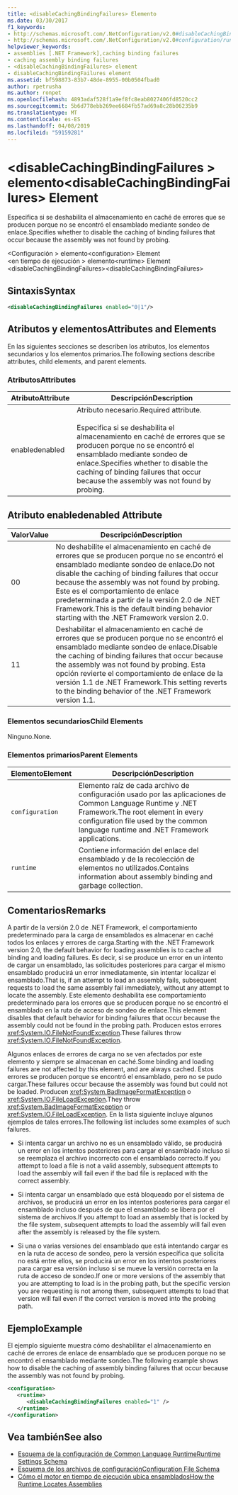 ```yaml
---
title: <disableCachingBindingFailures> Elemento
ms.date: 03/30/2017
f1_keywords:
- http://schemas.microsoft.com/.NetConfiguration/v2.0#disableCachingBindingFailures
- http://schemas.microsoft.com/.NetConfiguration/v2.0#configuration/runtime/disableCachingBindingFailures
helpviewer_keywords:
- assemblies [.NET Framework],caching binding failures
- caching assembly binding failures
- <disableCachingBindingFailures> element
- disableCachingBindingFailures element
ms.assetid: bf598873-83b7-48de-8955-00b0504fbad0
author: rpetrusha
ms.author: ronpet
ms.openlocfilehash: 4893adaf528f1a9ef8fc8eab8027406fd8520cc2
ms.sourcegitcommit: 5b6d778ebb269ee6684fb57ad69a8c28b06235b9
ms.translationtype: MT
ms.contentlocale: es-ES
ms.lasthandoff: 04/08/2019
ms.locfileid: "59159281"
---
```

# <a name="disablecachingbindingfailures-element"></a><span data-ttu-id="6d962-102">\<disableCachingBindingFailures > elemento</span><span class="sxs-lookup"><span data-stu-id="6d962-102">\<disableCachingBindingFailures> Element</span></span>
<span data-ttu-id="6d962-103">Especifica si se deshabilita el almacenamiento en caché de errores que se producen porque no se encontró el ensamblado mediante sondeo de enlace.</span><span class="sxs-lookup"><span data-stu-id="6d962-103">Specifies whether to disable the caching of binding failures that occur because the assembly was not found by probing.</span></span>  
  
 <span data-ttu-id="6d962-104">\<Configuración > elemento</span><span class="sxs-lookup"><span data-stu-id="6d962-104">\<configuration> Element</span></span>  
<span data-ttu-id="6d962-105">\<en tiempo de ejecución > elemento</span><span class="sxs-lookup"><span data-stu-id="6d962-105">\<runtime> Element</span></span>  
<span data-ttu-id="6d962-106">\<disableCachingBindingFailures></span><span class="sxs-lookup"><span data-stu-id="6d962-106">\<disableCachingBindingFailures></span></span>  
  
## <a name="syntax"></a><span data-ttu-id="6d962-107">Sintaxis</span><span class="sxs-lookup"><span data-stu-id="6d962-107">Syntax</span></span>  
  
```xml  
<disableCachingBindingFailures enabled="0|1"/>  
```  
  
## <a name="attributes-and-elements"></a><span data-ttu-id="6d962-108">Atributos y elementos</span><span class="sxs-lookup"><span data-stu-id="6d962-108">Attributes and Elements</span></span>  
 <span data-ttu-id="6d962-109">En las siguientes secciones se describen los atributos, los elementos secundarios y los elementos primarios.</span><span class="sxs-lookup"><span data-stu-id="6d962-109">The following sections describe attributes, child elements, and parent elements.</span></span>  
  
### <a name="attributes"></a><span data-ttu-id="6d962-110">Atributos</span><span class="sxs-lookup"><span data-stu-id="6d962-110">Attributes</span></span>  
  
|<span data-ttu-id="6d962-111">Atributo</span><span class="sxs-lookup"><span data-stu-id="6d962-111">Attribute</span></span>|<span data-ttu-id="6d962-112">Descripción</span><span class="sxs-lookup"><span data-stu-id="6d962-112">Description</span></span>|  
|---------------|-----------------|  
|<span data-ttu-id="6d962-113">enabled</span><span class="sxs-lookup"><span data-stu-id="6d962-113">enabled</span></span>|<span data-ttu-id="6d962-114">Atributo necesario.</span><span class="sxs-lookup"><span data-stu-id="6d962-114">Required attribute.</span></span><br /><br /> <span data-ttu-id="6d962-115">Especifica si se deshabilita el almacenamiento en caché de errores que se producen porque no se encontró el ensamblado mediante sondeo de enlace.</span><span class="sxs-lookup"><span data-stu-id="6d962-115">Specifies whether to disable the caching of binding failures that occur because the assembly was not found by probing.</span></span>|  
  
## <a name="enabled-attribute"></a><span data-ttu-id="6d962-116">Atributo enabled</span><span class="sxs-lookup"><span data-stu-id="6d962-116">enabled Attribute</span></span>  
  
|<span data-ttu-id="6d962-117">Valor</span><span class="sxs-lookup"><span data-stu-id="6d962-117">Value</span></span>|<span data-ttu-id="6d962-118">Descripción</span><span class="sxs-lookup"><span data-stu-id="6d962-118">Description</span></span>|  
|-----------|-----------------|  
|<span data-ttu-id="6d962-119">0</span><span class="sxs-lookup"><span data-stu-id="6d962-119">0</span></span>|<span data-ttu-id="6d962-120">No deshabilite el almacenamiento en caché de errores que se producen porque no se encontró el ensamblado mediante sondeo de enlace.</span><span class="sxs-lookup"><span data-stu-id="6d962-120">Do not disable the caching of binding failures that occur because the assembly was not found by probing.</span></span> <span data-ttu-id="6d962-121">Este es el comportamiento de enlace predeterminada a partir de la versión 2.0 de .NET Framework.</span><span class="sxs-lookup"><span data-stu-id="6d962-121">This is the default binding behavior starting with the .NET Framework version 2.0.</span></span>|  
|<span data-ttu-id="6d962-122">1</span><span class="sxs-lookup"><span data-stu-id="6d962-122">1</span></span>|<span data-ttu-id="6d962-123">Deshabilitar el almacenamiento en caché de errores que se producen porque no se encontró el ensamblado mediante sondeo de enlace.</span><span class="sxs-lookup"><span data-stu-id="6d962-123">Disable the caching of binding failures that occur because the assembly was not found by probing.</span></span> <span data-ttu-id="6d962-124">Esta opción revierte el comportamiento de enlace de la versión 1.1 de .NET Framework.</span><span class="sxs-lookup"><span data-stu-id="6d962-124">This setting reverts to the binding behavior of the .NET Framework version 1.1.</span></span>|  
  
### <a name="child-elements"></a><span data-ttu-id="6d962-125">Elementos secundarios</span><span class="sxs-lookup"><span data-stu-id="6d962-125">Child Elements</span></span>  
 <span data-ttu-id="6d962-126">Ninguno.</span><span class="sxs-lookup"><span data-stu-id="6d962-126">None.</span></span>  
  
### <a name="parent-elements"></a><span data-ttu-id="6d962-127">Elementos primarios</span><span class="sxs-lookup"><span data-stu-id="6d962-127">Parent Elements</span></span>  
  
|<span data-ttu-id="6d962-128">Elemento</span><span class="sxs-lookup"><span data-stu-id="6d962-128">Element</span></span>|<span data-ttu-id="6d962-129">Descripción</span><span class="sxs-lookup"><span data-stu-id="6d962-129">Description</span></span>|  
|-------------|-----------------|  
|`configuration`|<span data-ttu-id="6d962-130">Elemento raíz de cada archivo de configuración usado por las aplicaciones de Common Language Runtime y .NET Framework.</span><span class="sxs-lookup"><span data-stu-id="6d962-130">The root element in every configuration file used by the common language runtime and .NET Framework applications.</span></span>|  
|`runtime`|<span data-ttu-id="6d962-131">Contiene información del enlace del ensamblado y de la recolección de elementos no utilizados.</span><span class="sxs-lookup"><span data-stu-id="6d962-131">Contains information about assembly binding and garbage collection.</span></span>|  
  
## <a name="remarks"></a><span data-ttu-id="6d962-132">Comentarios</span><span class="sxs-lookup"><span data-stu-id="6d962-132">Remarks</span></span>  
 <span data-ttu-id="6d962-133">A partir de la versión 2.0 de .NET Framework, el comportamiento predeterminado para la carga de ensamblados es almacenar en caché todos los enlaces y errores de carga.</span><span class="sxs-lookup"><span data-stu-id="6d962-133">Starting with the .NET Framework version 2.0, the default behavior for loading assemblies is to cache all binding and loading failures.</span></span> <span data-ttu-id="6d962-134">Es decir, si se produce un error en un intento de cargar un ensamblado, las solicitudes posteriores para cargar el mismo ensamblado producirá un error inmediatamente, sin intentar localizar el ensamblado.</span><span class="sxs-lookup"><span data-stu-id="6d962-134">That is, if an attempt to load an assembly fails, subsequent requests to load the same assembly fail immediately, without any attempt to locate the assembly.</span></span> <span data-ttu-id="6d962-135">Este elemento deshabilita ese comportamiento predeterminado para los errores que se producen porque no se encontró el ensamblado en la ruta de acceso de sondeo de enlace.</span><span class="sxs-lookup"><span data-stu-id="6d962-135">This element disables that default behavior for binding failures that occur because the assembly could not be found in the probing path.</span></span> <span data-ttu-id="6d962-136">Producen estos errores <xref:System.IO.FileNotFoundException>.</span><span class="sxs-lookup"><span data-stu-id="6d962-136">These failures throw <xref:System.IO.FileNotFoundException>.</span></span>  
  
 <span data-ttu-id="6d962-137">Algunos enlaces de errores de carga no se ven afectados por este elemento y siempre se almacenan en caché.</span><span class="sxs-lookup"><span data-stu-id="6d962-137">Some binding and loading failures are not affected by this element, and are always cached.</span></span> <span data-ttu-id="6d962-138">Estos errores se producen porque se encontró el ensamblado, pero no se pudo cargar.</span><span class="sxs-lookup"><span data-stu-id="6d962-138">These failures occur because the assembly was found but could not be loaded.</span></span> <span data-ttu-id="6d962-139">Producen <xref:System.BadImageFormatException> o <xref:System.IO.FileLoadException>.</span><span class="sxs-lookup"><span data-stu-id="6d962-139">They throw <xref:System.BadImageFormatException> or <xref:System.IO.FileLoadException>.</span></span> <span data-ttu-id="6d962-140">En la lista siguiente incluye algunos ejemplos de tales errores.</span><span class="sxs-lookup"><span data-stu-id="6d962-140">The following list includes some examples of such failures.</span></span>  
  
-   <span data-ttu-id="6d962-141">Si intenta cargar un archivo no es un ensamblado válido, se producirá un error en los intentos posteriores para cargar el ensamblado incluso si se reemplaza el archivo incorrecto con el ensamblado correcto.</span><span class="sxs-lookup"><span data-stu-id="6d962-141">If you attempt to load a file is not a valid assembly, subsequent attempts to load the assembly will fail even if the bad file is replaced with the correct assembly.</span></span>  
  
-   <span data-ttu-id="6d962-142">Si intenta cargar un ensamblado que está bloqueado por el sistema de archivos, se producirá un error en los intentos posteriores para cargar el ensamblado incluso después de que el ensamblado se libera por el sistema de archivos.</span><span class="sxs-lookup"><span data-stu-id="6d962-142">If you attempt to load an assembly that is locked by the file system, subsequent attempts to load the assembly will fail even after the assembly is released by the file system.</span></span>  
  
-   <span data-ttu-id="6d962-143">Si una o varias versiones del ensamblado que está intentando cargar es en la ruta de acceso de sondeo, pero la versión específica que solicita no está entre ellos, se producirá un error en los intentos posteriores para cargar esa versión incluso si se mueve la versión correcta en la ruta de acceso de sondeo.</span><span class="sxs-lookup"><span data-stu-id="6d962-143">If one or more versions of the assembly that you are attempting to load is in the probing path, but the specific version you are requesting is not among them, subsequent attempts to load that version will fail even if the correct version is moved into the probing path.</span></span>  
  
## <a name="example"></a><span data-ttu-id="6d962-144">Ejemplo</span><span class="sxs-lookup"><span data-stu-id="6d962-144">Example</span></span>  
 <span data-ttu-id="6d962-145">El ejemplo siguiente muestra cómo deshabilitar el almacenamiento en caché de errores de enlace de ensamblado que se producen porque no se encontró el ensamblado mediante sondeo.</span><span class="sxs-lookup"><span data-stu-id="6d962-145">The following example shows how to disable the caching of assembly binding failures that occur because the assembly was not found by probing.</span></span>  
  
```xml  
<configuration>  
   <runtime>  
      <disableCachingBindingFailures enabled="1" />  
   </runtime>  
</configuration>  
```  
  
## <a name="see-also"></a><span data-ttu-id="6d962-146">Vea también</span><span class="sxs-lookup"><span data-stu-id="6d962-146">See also</span></span>

- [<span data-ttu-id="6d962-147">Esquema de la configuración de Common Language Runtime</span><span class="sxs-lookup"><span data-stu-id="6d962-147">Runtime Settings Schema</span></span>](../../../../../docs/framework/configure-apps/file-schema/runtime/index.md)
- [<span data-ttu-id="6d962-148">Esquema de los archivos de configuración</span><span class="sxs-lookup"><span data-stu-id="6d962-148">Configuration File Schema</span></span>](../../../../../docs/framework/configure-apps/file-schema/index.md)
- [<span data-ttu-id="6d962-149">Cómo el motor en tiempo de ejecución ubica ensamblados</span><span class="sxs-lookup"><span data-stu-id="6d962-149">How the Runtime Locates Assemblies</span></span>](../../../../../docs/framework/deployment/how-the-runtime-locates-assemblies.md)
